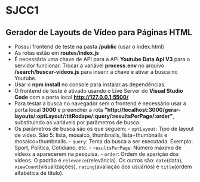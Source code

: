 # SJCC1
## Gerador de Layouts de Vídeo para Páginas HTML

- Possui frontend de teste na pasta **/public** (usar o index.html)
- As rotas estão em **routes/index.js**
- É necessária uma chave de API para a API **Youtube Data Api V3** para o servidor funcionar. Trocar a variável **process.env** no arquivo **/search/buscar-videos.js** para inserir a chave e ativar a busca no Youtube.
- Usar o **npm install** no console para instalar as dependências.
- O frontend de teste é ativado usando o Live Server do **Visual Studio Code** com a porta local **http://127.0.0.1:5500/**
- Para testar a busca no navegador sem o frontend é necessário usar a porta local **3000** e preencher a rota **"http://localhost:3000/gerar-layouts/:optLayout/:titRodape/:query/:resultsPerPage/:order"**, substituindo as variáveis por parâmetros de busca. 
- Os parâmetros de busca são os que seguem:
      - `optLayout`: Tipo de layout de vídeo. São 5: lista, mosaico, thumbnails, lista+thumbnails e mosaico+thumbnails.
      - `query`: Tema da busca a ser executada. Exemplo: Sport, Política, Cotidiano, etc.
      - `resultsPerPage`: Número máximo de vídeos a aparecerem na pesquisa.
      - `order`: Ordem de aparição dos vídeos. O padrão é `relevance`(relevância). Os outros são: `date`(data), `viewCount`(visualizações), `rating`(avaliação dos    usuários) e `title`(ordem alfabética de título). 
